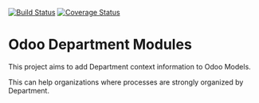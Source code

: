 [![Build Status](https://api.travis-ci.org/OCA/department.png?branch=8.0)](https://travis-ci.org/OCA/department)
[![Coverage Status](https://coveralls.io/repos/OCA/department/badge.png?branch=8.0)](https://coveralls.io/r/OCA/department?branch=8.0)

Odoo Department Modules
=======================

This project aims to add Department context information to Odoo Models.

This can help organizations where processes are strongly organized by Department.
